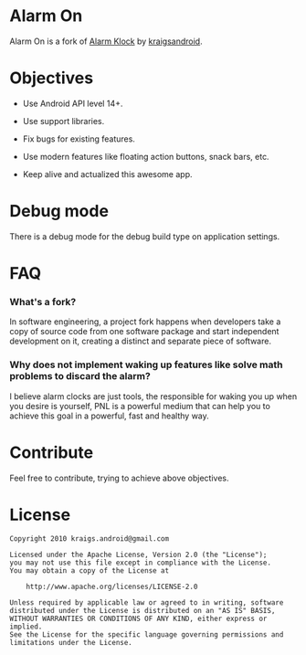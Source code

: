# Alarm On

Alarm On is a fork of
[Alarm Klock](https://code.google.com/p/kraigsandroid/) by [kraigsandroid](https://github.com/kraigs-android).

# Objectives

* Use Android API level 14+.

* Use support libraries.

* Fix bugs for existing features.

* Use modern features like floating action buttons, snack bars, etc.

* Keep alive and actualized this awesome app.

# Debug mode

There is a debug mode for the debug build type on application settings.

# FAQ

### What's a fork?

In software engineering, a project fork happens when developers take a
copy of source code from one software package and start independent
development on it, creating a distinct and separate piece of software.

### Why does not implement waking up features like solve math problems to discard the alarm?

I believe alarm clocks are just tools, the responsible for waking you
up when you desire is yourself, PNL is a powerful medium that can
help you to achieve this goal in a powerful, fast and healthy way.

# Contribute

Feel free to contribute, trying to achieve above objectives.

# License

```
Copyright 2010 kraigs.android@gmail.com

Licensed under the Apache License, Version 2.0 (the "License");
you may not use this file except in compliance with the License.
You may obtain a copy of the License at

    http://www.apache.org/licenses/LICENSE-2.0

Unless required by applicable law or agreed to in writing, software
distributed under the License is distributed on an "AS IS" BASIS,
WITHOUT WARRANTIES OR CONDITIONS OF ANY KIND, either express or implied.
See the License for the specific language governing permissions and
limitations under the License.
```
